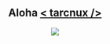 
<div align="center">
  <h2>Aloha <a href="https://www.linkedin.com/in/tarcnux/" target="_blank">< tarcnux /> </a></h2>
  <img src="https://github.blog/wp-content/uploads/2018/10/46896184-b679fc80-ce30-11e8-88bf-921e9b788f7c.gif?resize=200%2C200" />
</div>
